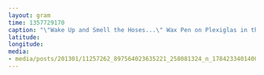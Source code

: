 ```yaml
---
layout: gram
time: 1357729170
caption: "\"Wake Up and Smell the Hoses...\" Wax Pen on Plexiglas in the Fuels Warm-Up Shack at Pegasus"
latitude: 
longitude: 
media:
- media/posts/201301/11257262_897564023635221_258081324_n_17842334014000351.jpg
---
```


